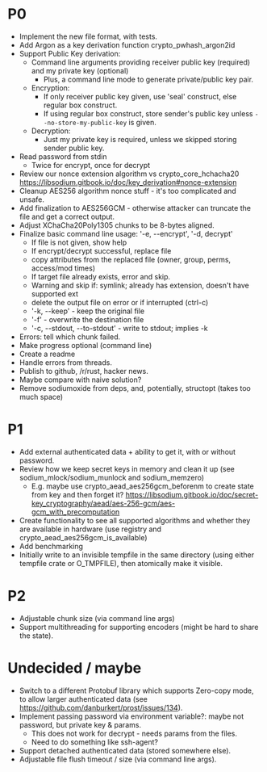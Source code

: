 # P0
 * Implement the new file format, with tests.
 * Add Argon as a key derivation function crypto_pwhash_argon2id
 * Support Public Key derivation:
    * Command line arguments providing receiver public key (required) and my private key (optional)
       * Plus, a command line mode to generate private/public key pair.
    * Encryption: 
       * If only receiver public key given, use 'seal' construct, else regular box construct.
       * If using regular box construct, store sender's public key unless `--no-store-my-public-key` is given. 
    * Decryption:
       * Just my private key is required, unless we skipped storing sender public key.
 * Read password from stdin
    * Twice for encrypt, once for decrypt
 * Review our nonce extension algorithm vs crypto_core_hchacha20 https://libsodium.gitbook.io/doc/key_derivation#nonce-extension
 * Cleanup AES256 algorithm nonce stuff - it's too complicated and unsafe.
 * Add finalization to AES256GCM - otherwise attacker can truncate the file and get a correct output.
 * Adjust XChaCha20Poly1305 chunks to be 8-bytes aligned.
 * Finalize basic command line usage: '-e, --encrypt', '-d, decrypt' 
    * If file is not given, show help
    * If encrypt/decrypt successful, replace file 
    *   copy attributes from the replaced file (owner, group, perms, access/mod times)
    * If target file already exists, error and skip.
    * Warning and skip if: symlink; already has extension, doesn't have supported ext
    * delete the output file on error or if interrupted (ctrl-c)
    * '-k, --keep' - keep the original file
    * '-f' - overwrite the destination file
    * '-c, --stdout, --to-stdout' - write to stdout; implies -k
 * Errors: tell which chunk failed.
 * Make progress optional (command line)
 * Create a readme
 * Handle errors from threads.
 * Publish to github, /r/rust, hacker news.
 * Maybe compare with naive solution?
 * Remove sodiumoxide from deps, and, potentially, structopt (takes too much space)
 
# P1
 * Add external authenticated data + ability to get it, with or without password.
 * Review how we keep secret keys in memory and clean it up (see sodium_mlock/sodium_munlock and sodium_memzero)
   * E.g. maybe use crypto_aead_aes256gcm_beforenm to create state from key and then forget it?
     https://libsodium.gitbook.io/doc/secret-key_cryptography/aead/aes-256-gcm/aes-gcm_with_precomputation
 * Create functionality to see all supported algorithms and whether they are available in hardware
   (use registry and crypto_aead_aes256gcm_is_available)  
 * Add benchmarking
 * Initially write to an invisible tempfile in the same directory (using either tempfile crate or O_TMPFILE), then
   atomically make it visible.

# P2
 * Adjustable chunk size (via command line args)
 * Support multithreading for supporting encoders (might be hard to share the state).
 
# Undecided / maybe
 * Switch to a different Protobuf library which supports Zero-copy mode, to allow larger authenticated data
   (see https://github.com/danburkert/prost/issues/134).
 * Implement passing password via environment variable?: maybe not password, but private key & params.
    * This does not work for decrypt - needs params from the files.
    * Need to do something like ssh-agent? 
 * Support detached authenticated data (stored somewhere else).
 * Adjustable file flush timeout / size (via command line args). 
